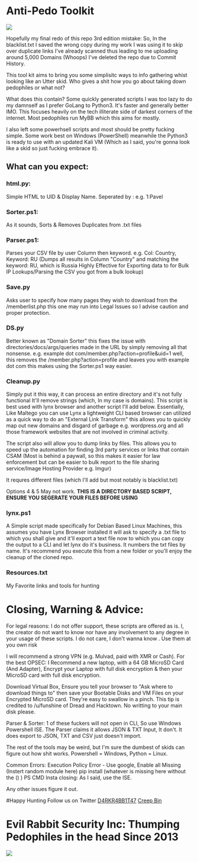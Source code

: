 # Anti-Pedo Toolkit


![](https://i.imgur.com/YIYQulg.png)

Hopefully my final redo of this repo 3rd edition mistake: So, In the blacklist.txt I saved the wrong copy during my work I was using it to skip over duplicate links I've already scanned thus leading to me uploading around 5,000 Domains (Whoops) I've deleted the repo due to Commit History.

This tool kit aims to bring you some simplisitc ways to info gathering whist looking like an Utter skid. Who gives a shit how you go about taking down pedophiles or what not?

What does this contain? Some quickly generated scripts I was too lazy to do my damnself as I prefer GoLang to Python3. It's faster and generally better IMO. This focuses heavily on the tech illiterate side of darkest corners of the internet. Most pedophiles run MyBB which this aims for mostly.

I also left some powerhsell scripts and most should be pretty fucking simple. Some work best on Windows (PowerShell) meanwhile the Python3 is ready to use with an updated Kali VM (Which as I said, you're gonna look like a skid so just fucking embrace it).

## What can you expect: 

### html.py: 
Simple HTML to UID &  Display Name. Seperated by : e.g. 1:Pavel

### Sorter.ps1: 
As it sounds, Sorts & Removes Duplicates from .txt files

### Parser.ps1:

 Parses your CSV file by user Column then keyword. e.g. Col: Country, Keyword: RU (Dumps all results in Column "Country" and matching the keyword: RU, which is Russia Highly Effective for Exporting data to for Bulk IP Lookups/Parsing the CSV you got from a bulk lookup)

### Save.py 

Asks user to specify how many pages they wish to download from the /memberlist.php  this one may run into Legal Issues so I advise caution and proper protection.

### DS.py
Better known as "Domain Sorter" this fixes the issue with directories/docs/args/queries made in the URL by simply removing all that nonsense. e.g. example dot com/member.php?action=profile&amp;uid=1 well, this removes the /member.php?action=profile and leaves you with example dot com this makes using the Sorter.ps1 way easier.

### Cleanup.py 
Simply put it this way, it can process an entire directory and it's not fully functional  It'll remove strings (which, In my case is domains). This script is best used with lynx browser and another script I'll add below. Essentially, Like Maltego you can use Lynx a lightweight CLI based browser can utilized as a quick way to do an "External Link Transform" this allows you to quickly map out new domains and disgard of garbage e.g. wordpress.org and all those framework websites that are not involved in criminal activity.

The script also will allow you to dump links by files. This allows you to speed up the automation for finding 3rd party services or links that contain CSAM (Most is behind a paywall, so this makes it easier for law enforcement but can be easier to bulk report to the file sharing service/Image Hosting Provider e.g. Imgur)

It requres different files (which I'll add but most notably is blacklist.txt)

Options 4 & 5 May not work. 
**THIS IS A DIRECTORY BASED SCRIPT, ENSURE YOU SEGERATE YOUR FILES BEFORE USING**

### lynx.ps1 
A Simple script made specifically for Debian Based Linux Machines, this assumes you have Lynx Browser installed it will ask to specify a .txt file to which you shall give and it'll export a text file now to which you can copy the output to a CLI and let lynx do it's business. It numbers the txt files by name. It's recommend you execute this from a new folder or you'll enjoy the cleanup of the cloned repo.

### Resources.txt
My Favorite links and tools for hunting

# Closing, Warning & Advice:
For legal reasons: I do not offer support, these scripts are offered as is. I, the creator do not want to know nor have any involvement to any degree in your usage of these scripts. I do not care, I don't wanna know . Use them at you own risk

I will recommend a strong VPN (e.g. Mulvad, paid with XMR or Cash).
For the best OPSEC: I Recommend a new laptop, with a 64 GB MicroSD Card (And Adapter), Encrypt your Laptop with full disk encryption & then your MicroSD card with full disk encryption.

Download Virtual Box, Ensure you tell your browser to "Ask where to download things to" then save your Bootable Disks and VM Files on your Encrypted MicroSD card. They're easy to swallow in a pinch. This tip is credited to /u/funshine of Dread and Hacktown. No writting to your main disk please.

Parser & Sorter: 1 of these fuckers will not open in CLI, So use Windows Powershell ISE. The Parser claims it allows JSON & TXT Input, It don't. It does export to JSON, TXT and CSV just doesn't import.

The rest of the tools may be weird, but I'm sure the dumbest of skids can figure out how shit works. Powershell = Windows, Python = Linux. 

Common Errors:
Execution Policy Error - Use google, Enable all
Missing (Instert random module here) pip install (whatever is missing here without the () )
PS CMD Insta closing: As I said, use the ISE.

Any other issues figure it out.

#Happy Hunting Follow us on Twitter
[D4RKR4BB1T47](http://twitter.com/D4RKR4BB1T47 "D4RKR4BB1T47")
[Creep Bin ](http://twitter.com/creep_bin "Creep Bin ")


# Evil Rabbit Security Inc: Thumping Pedophiles in the head Since 2013
[![](https://i.imgur.com/8G5bPmw.png)](https://i.imgur.com/8G5bPmw.png)
